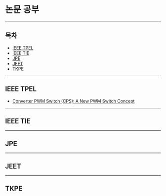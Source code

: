논문 공부
=

---

## 목차
- [IEEE TPEL](#ieee-tpel)
- [IEEE TIE](#ieee-tie)
- [JPE](#jpe)
- [JEET](#jeet)
- [TKPE](#tkpe)

---

## IEEE TPEL
- [Converter PWM Switch (CPS): A New PWM Switch Concept](./CPS.md)

---

## IEEE TIE

---

## JPE

---

## JEET

---

## TKPE
